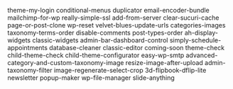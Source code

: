 theme-my-login
conditional-menus
duplicator
email-encoder-bundle
mailchimp-for-wp
really-simple-ssl
add-from-server
clear-sucuri-cache
page-or-post-clone 
wp-reset
velvet-blues-update-urls
categories-images
taxonomy-terms-order
disable-comments 
post-types-order
ah-display-widgets
classic-widgets
admin-bar-dashboard-control
simply-schedule-appointments
database-cleaner
classic-editor
coming-soon
theme-check
child-theme-check
child-theme-configurator
easy-wp-smtp
advanced-category-and-custom-taxonomy-image
resize-image-after-upload
admin-taxonomy-filter
image-regenerate-select-crop
3d-flipbook-dflip-lite
newsletter 
popup-maker
wp-file-manager
slide-anything
